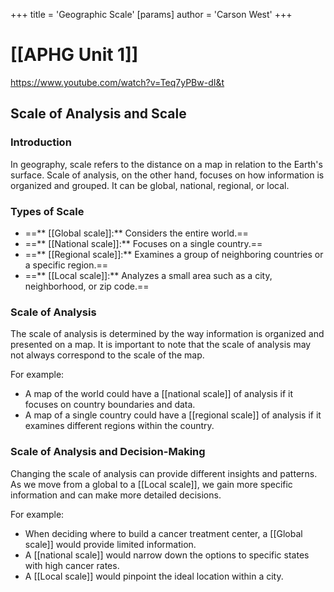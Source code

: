 +++
 title = 'Geographic Scale'
[params]
	author = 'Carson West'
+++
# [[APHG Unit 1]]
https://www.youtube.com/watch?v=Teq7yPBw-dI&t

## Scale of Analysis and Scale

### Introduction

In geography, scale refers to the distance on a map in relation to the Earth's surface. Scale of analysis, on the other hand, focuses on how information is organized and grouped. It can be global, national, regional, or local.

### Types of Scale

- ==** [[Global scale]]:** Considers the entire world.==
- ==** [[National scale]]:** Focuses on a single country.==
- ==** [[Regional scale]]:** Examines a group of neighboring countries or a specific region.==
- ==** [[Local scale]]:** Analyzes a small area such as a city, neighborhood, or zip code.==

### Scale of Analysis

The scale of analysis is determined by the way information is organized and presented on a map. It is important to note that the scale of analysis may not always correspond to the scale of the map.

For example:

- A map of the world could have a [[national scale]] of analysis if it focuses on country boundaries and data.
- A map of a single country could have a [[regional scale]] of analysis if it examines different regions within the country.

### Scale of Analysis and Decision-Making

Changing the scale of analysis can provide different insights and patterns. As we move from a global to a [[Local scale]], we gain more specific information and can make more detailed decisions.

For example:

- When deciding where to build a cancer treatment center, a [[Global scale]] would provide limited information.
- A [[national scale]] would narrow down the options to specific states with high cancer rates.
- A [[Local scale]] would pinpoint the ideal location within a city.